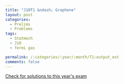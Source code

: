 ```yaml
---
title: "J10T1 &ndash; Graphene"
layout: post
categories:
  - Prelims
  - Problems
tags:
  - Statmech
  - J10
  - fermi gas

permalink: /:categories/:year/:month/T1:output_ext
comments: false
---
```

<object data="2010J1T.pdf" type="application/pdf" width="100%" height="500"></object>
<div class="message"><a href='https://princetonprelim.com/prelim/24/'>Check for solutions to this year's exam</a></div>